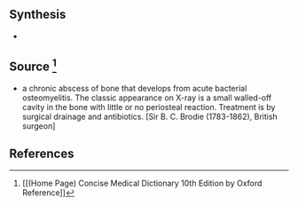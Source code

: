 ## Synthesis
- 
## Source [^1]
- a chronic abscess of bone that develops from acute bacterial osteomyelitis. The classic appearance on X-ray is a small walled-off cavity in the bone with little or no periosteal reaction. Treatment is by surgical drainage and antibiotics. \[Sir B. C. Brodie (1783-1862), British surgeon]
## References

[^1]: [[(Home Page) Concise Medical Dictionary 10th Edition by Oxford Reference]]